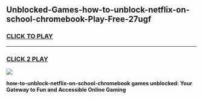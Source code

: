 
## Unblocked-Games-how-to-unblock-netflix-on-school-chromebook-Play-Free-27ugf
<h3>
<a href="https://premium76.site?title=how-to-unblock-netflix-on-school-chromebook&ref=20M">CLICK TO PLAY</a></h3>
<hr>

<h3>
<a href="https://premium76.site?title=how-to-unblock-netflix-on-school-chromebook&ref=20M">CLICK 2 PLAY</a>
  
</h3>

<a href="https://premium76.site?title=how-to-unblock-netflix-on-school-chromebook&ref=19M"><img src="https://clearcache.store/games.png"></a>


**how-to-unblock-netflix-on-school-chromebook games unblocked: Your Gateway to Fun and Accessible Online Gaming**
